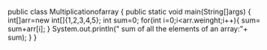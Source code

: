 public class  Multiplicationofarray
{
   public static void main(String[]args)
    {
       int[]arr=new int[]{1,2,3,4,5};
        int sum=0;
            for(int i=0;i<arr.weinght;i++){
        sum= sum+arr[i];
        }
        System.out.println(" sum of all the elements of an array:"+ sum);
         }
    }
